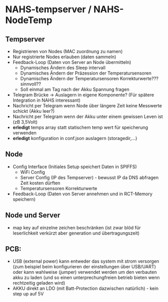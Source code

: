 # NAHS-tempserver / NAHS-NodeTemp

## Tempserver

*  Registrieren von Nodes (MAC zuordnung zu namen)
*  Nur registrierte Nodes erlauben (daten sammeln)
*  Feedback-Loop (Daten von Server an Node übermitteln)
    *  Dynamisches Ändern des Sleep intervall
    *  Dynamisches Ändern der Präzession der Temperatursensoren
    *  Dynamisches Ändern der Temperatursensoren Korrekturwerte??? sinnvoll??
    *  Soll einmal am Tag nach der Akku Spannung fragen
*  Telegram Brücke -> Auslagern in eigene Komponente? (Für spätere Integration in NAHS interessant)
*  Nachricht per Telegram wenn Node über längere Zeit keine Messwerte schickt (Akku leer?)
*  Nachricht per Telegram wenn der Akku unter einem gewissen Leven ist (zB 3,5Volt)
*  **erledigt** temps array statt statischem temp wert für speicherung verwenden
*  **erledigt** konfiguration in conf.json auslagern (storagedir,...)

## Node

*  Config Interface (Initiales Setup speichert Daten in SPIFFS)
    *  WiFi Config
    *  Server Config (IP des Tempserver) - bewusst IP da DNS abfragen Zeit kosten dürften
    *  Temperatursensoren Korrekturwerte
*  Feedback-Loop (Daten von Server annehmen und in RCT-Memory speichern)

## Node und Server

*  map key auf einzelne zeichen beschränken (ist zwar blöd für leserlichkeit verkürzt aber generation und übertragungszeit)

## PCB:

*  USB (external power) kann entweder das system mit strom versorgen (zum beispiel beim konfigurieren der einstellungen über USB/UART)
oder kann wahlweise (jumper) verwendet werden um den verbauten akku zu laden (und so einen unterprechungfreien betrieb bieten wenn rechtzeitig geladen wird)
*  AKKU direkt an LDO (mit Batt-Protection dazwischen natürlich) - kein step up auf 5V
